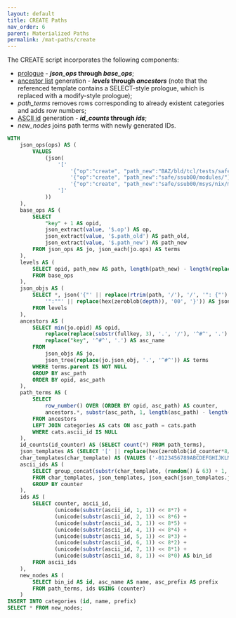 ```yaml
---
layout: default
title: CREATE Paths
nav_order: 6
parent: Materialized Paths
permalink: /mat-paths/create
---
```


The CREATE script incorporates the following components:

  - [prologue](modify#prologue) - __*json_ops* through *base_ops*__;
  - [ancestor list](select-asc#list-ancestors) generation - __*levels* through *ancestors*__ (note that the referenced template contains a SELECT-style prologue, which is replaced with a modify-style prologue);
  - *path_terms* removes rows corresponding to already existent categories and adds row numbers;
  - [ASCII id](../patterns/ascii-id) generation - __*id_counts* through *ids*__;
  - *new_nodes* joins path terms with newly generated IDs.

~~~sql
WITH
    json_ops(ops) AS (
        VALUES
            (json(
                '['                                                            ||
                    '{"op":"create", "path_new":"BAZ/bld/tcl/tests/safe/"},'   ||
                    '{"op":"create", "path_new":"safe/ssub00/modules/"},'      ||
                    '{"op":"create", "path_new":"safe/ssub00/msys/nix/misc/"}' ||
                ']'
            ))
    ),
    base_ops AS (
        SELECT
            "key" + 1 AS opid,
            json_extract(value, '$.op') AS op,
            json_extract(value, '$.path_old') AS path_old,
            json_extract(value, '$.path_new') AS path_new
        FROM json_ops AS jo, json_each(jo.ops) AS terms
    ),
    levels AS (
        SELECT opid, path_new AS path, length(path_new) - length(replace(path_new, '/', '')) AS depth
        FROM base_ops
    ),
    json_objs AS (
        SELECT *, json('{"' || replace(rtrim(path, '/'), '/', '": {"') ||
            '":""' || replace(hex(zeroblob(depth)), '00', '}')) AS json_obj
        FROM levels
    ),
    ancestors AS (
        SELECT min(jo.opid) AS opid,
            replace(replace(substr(fullkey, 3), '.', '/'), '^#^', '.') || '/' AS asc_path,
            replace("key", '^#^', '.') AS asc_name
        FROM
            json_objs AS jo,
            json_tree(replace(jo.json_obj, '.', '^#^')) AS terms
        WHERE terms.parent IS NOT NULL
        GROUP BY asc_path
        ORDER BY opid, asc_path
    ),
    path_terms AS (
        SELECT 
            row_number() OVER (ORDER BY opid, asc_path) AS counter,
            ancestors.*, substr(asc_path, 1, length(asc_path) - length(asc_name) - 1) AS asc_prefix
        FROM ancestors
        LEFT JOIN categories AS cats ON asc_path = cats.path
        WHERE cats.ascii_id IS NULL        
    ),
    id_counts(id_counter) AS (SELECT count(*) FROM path_terms),
    json_templates AS (SELECT '[' || replace(hex(zeroblob(id_counter*8/2-1)), '0', '0,') || '0,0]' AS json_template FROM id_counts),
    char_templates(char_template) AS (VALUES ('-0123456789ABCDEFGHIJKLMNOPQRSTUVWXYZabcdefghijklmnopqrstuvwxyz_')),
    ascii_ids AS (
        SELECT group_concat(substr(char_template, (random() & 63) + 1, 1), '') AS ascii_id, "key"/8 + 1 AS counter
        FROM char_templates, json_templates, json_each(json_templates.json_template) AS terms
        GROUP BY counter
    ),
    ids AS (
        SELECT counter, ascii_id,
               (unicode(substr(ascii_id, 1, 1)) << 8*7) +
               (unicode(substr(ascii_id, 2, 1)) << 8*6) +
               (unicode(substr(ascii_id, 3, 1)) << 8*5) +
               (unicode(substr(ascii_id, 4, 1)) << 8*4) +
               (unicode(substr(ascii_id, 5, 1)) << 8*3) +
               (unicode(substr(ascii_id, 6, 1)) << 8*2) +
               (unicode(substr(ascii_id, 7, 1)) << 8*1) +
               (unicode(substr(ascii_id, 8, 1)) << 8*0) AS bin_id
        FROM ascii_ids
    ),
    new_nodes AS (
        SELECT bin_id AS id, asc_name AS name, asc_prefix AS prefix
		FROM path_terms, ids USING (counter)
	)
INSERT INTO categories (id, name, prefix)
SELECT * FROM new_nodes;
~~~
